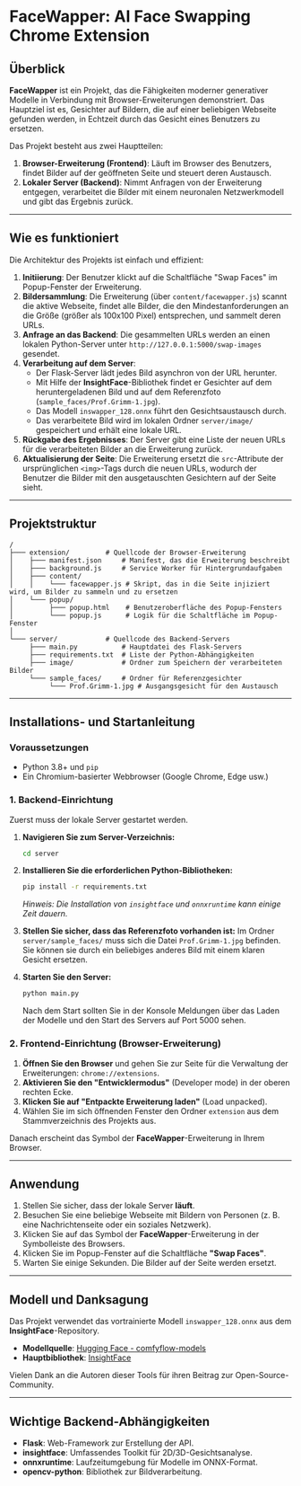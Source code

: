 # FaceWapper: AI Face Swapping Chrome Extension

## Überblick

**FaceWapper** ist ein Projekt, das die Fähigkeiten moderner generativer Modelle in Verbindung mit Browser-Erweiterungen demonstriert. Das Hauptziel ist es, Gesichter auf Bildern, die auf einer beliebigen Webseite gefunden werden, in Echtzeit durch das Gesicht eines Benutzers zu ersetzen.

Das Projekt besteht aus zwei Hauptteilen:
1.  **Browser-Erweiterung (Frontend)**: Läuft im Browser des Benutzers, findet Bilder auf der geöffneten Seite und steuert deren Austausch.
2.  **Lokaler Server (Backend)**: Nimmt Anfragen von der Erweiterung entgegen, verarbeitet die Bilder mit einem neuronalen Netzwerkmodell und gibt das Ergebnis zurück.

---

## Wie es funktioniert

Die Architektur des Projekts ist einfach und effizient:

1.  **Initiierung**: Der Benutzer klickt auf die Schaltfläche "Swap Faces" im Popup-Fenster der Erweiterung.
2.  **Bildersammlung**: Die Erweiterung (über `content/facewapper.js`) scannt die aktive Webseite, findet alle Bilder, die den Mindestanforderungen an die Größe (größer als 100x100 Pixel) entsprechen, und sammelt deren URLs.
3.  **Anfrage an das Backend**: Die gesammelten URLs werden an einen lokalen Python-Server unter `http://127.0.0.1:5000/swap-images` gesendet.
4.  **Verarbeitung auf dem Server**:
    *   Der Flask-Server lädt jedes Bild asynchron von der URL herunter.
    *   Mit Hilfe der **InsightFace**-Bibliothek findet er Gesichter auf dem heruntergeladenen Bild und auf dem Referenzfoto (`sample_faces/Prof.Grimm-1.jpg`).
    *   Das Modell `inswapper_128.onnx` führt den Gesichtsaustausch durch.
    *   Das verarbeitete Bild wird im lokalen Ordner `server/image/` gespeichert und erhält eine lokale URL.
5.  **Rückgabe des Ergebnisses**: Der Server gibt eine Liste der neuen URLs für die verarbeiteten Bilder an die Erweiterung zurück.
6.  **Aktualisierung der Seite**: Die Erweiterung ersetzt die `src`-Attribute der ursprünglichen `<img>`-Tags durch die neuen URLs, wodurch der Benutzer die Bilder mit den ausgetauschten Gesichtern auf der Seite sieht.

---

## Projektstruktur

```
/
├─── extension/         # Quellcode der Browser-Erweiterung
│    ├─── manifest.json     # Manifest, das die Erweiterung beschreibt
│    ├─── background.js     # Service Worker für Hintergrundaufgaben
│    ├─── content/
│    │    └─── facewapper.js # Skript, das in die Seite injiziert wird, um Bilder zu sammeln und zu ersetzen
│    └─── popup/
│         ├─── popup.html    # Benutzeroberfläche des Popup-Fensters
│         └─── popup.js      # Logik für die Schaltfläche im Popup-Fenster
│
└─── server/            # Quellcode des Backend-Servers
     ├─── main.py           # Hauptdatei des Flask-Servers
     ├─── requirements.txt  # Liste der Python-Abhängigkeiten
     ├─── image/            # Ordner zum Speichern der verarbeiteten Bilder
     └─── sample_faces/     # Ordner für Referenzgesichter
          └─── Prof.Grimm-1.jpg # Ausgangsgesicht für den Austausch
```

---

## Installations- und Startanleitung

### Voraussetzungen

*   Python 3.8+ und `pip`
*   Ein Chromium-basierter Webbrowser (Google Chrome, Edge usw.)

### 1. Backend-Einrichtung

Zuerst muss der lokale Server gestartet werden.

1.  **Navigieren Sie zum Server-Verzeichnis:**
    ```bash
    cd server
    ```

2.  **Installieren Sie die erforderlichen Python-Bibliotheken:**
    ```bash
    pip install -r requirements.txt
    ```
    *Hinweis: Die Installation von `insightface` und `onnxruntime` kann einige Zeit dauern.*

3.  **Stellen Sie sicher, dass das Referenzfoto vorhanden ist:**
    Im Ordner `server/sample_faces/` muss sich die Datei `Prof.Grimm-1.jpg` befinden. Sie können sie durch ein beliebiges anderes Bild mit einem klaren Gesicht ersetzen.

4.  **Starten Sie den Server:**
    ```bash
    python main.py
    ```
    Nach dem Start sollten Sie in der Konsole Meldungen über das Laden der Modelle und den Start des Servers auf Port 5000 sehen.

### 2. Frontend-Einrichtung (Browser-Erweiterung)

1.  **Öffnen Sie den Browser** und gehen Sie zur Seite für die Verwaltung der Erweiterungen: `chrome://extensions`.
2.  **Aktivieren Sie den "Entwicklermodus"** (Developer mode) in der oberen rechten Ecke.
3.  **Klicken Sie auf "Entpackte Erweiterung laden"** (Load unpacked).
4.  Wählen Sie im sich öffnenden Fenster den Ordner `extension` aus dem Stammverzeichnis des Projekts aus.

Danach erscheint das Symbol der **FaceWapper**-Erweiterung in Ihrem Browser.

---

## Anwendung

1.  Stellen Sie sicher, dass der lokale Server **läuft**.
2.  Besuchen Sie eine beliebige Webseite mit Bildern von Personen (z. B. eine Nachrichtenseite oder ein soziales Netzwerk).
3.  Klicken Sie auf das Symbol der **FaceWapper**-Erweiterung in der Symbolleiste des Browsers.
4.  Klicken Sie im Popup-Fenster auf die Schaltfläche **"Swap Faces"**.
5.  Warten Sie einige Sekunden. Die Bilder auf der Seite werden ersetzt.

---

## Modell und Danksagung

Das Projekt verwendet das vortrainierte Modell `inswapper_128.onnx` aus dem **InsightFace**-Repository.

*   **Modellquelle**: [Hugging Face - comfyflow-models](https://huggingface.co/xingren23/comfyflow-models/blob/976de8449674de379b02c144d0b3cfa2b61482f2/insightface/inswapper_128.onnx)
*   **Hauptbibliothek**: [InsightFace](https://github.com/deepinsight/insightface)

Vielen Dank an die Autoren dieser Tools für ihren Beitrag zur Open-Source-Community.

---

## Wichtige Backend-Abhängigkeiten

*   **Flask**: Web-Framework zur Erstellung der API.
*   **insightface**: Umfassendes Toolkit für 2D/3D-Gesichtsanalyse.
*   **onnxruntime**: Laufzeitumgebung für Modelle im ONNX-Format.
*   **opencv-python**: Bibliothek zur Bildverarbeitung.